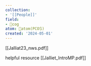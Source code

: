 ```yaml
---
collection:
- '[[People]]'
field:
- 👾cog
atom: 🧭atom(PCO🔃)
created: '2024-05-01'
---
```


[[Jalliat23_nws.pdf]]

helpful resource
[[Jalliet_IntroMP.pdf]]